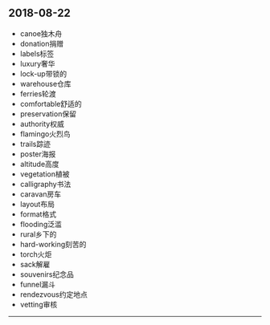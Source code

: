 2018-08-22
---
- canoe独木舟
- donation捐赠
- labels标签
- luxury奢华
- lock-up带锁的
- warehouse仓库
- ferries轮渡
- comfortable舒适的
- preservation保留
- authority权威
- flamingo火烈鸟
- trails踪迹
- poster海报
- altitude高度
- vegetation植被
- calligraphy书法
- caravan房车
- layout布局
- format格式
- flooding泛滥
- rural乡下的
- hard-working刻苦的
- torch火炬
- sack解雇
- souvenirs纪念品
- funnel漏斗
- rendezvous约定地点
- vetting审核
---
